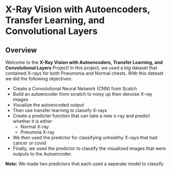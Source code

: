 # X-Ray Vision with Autoencoders, Transfer Learning, and Convolutional Layers

## Overview
Welcome to the **X-Ray Vision with Autoencoders, Transfer Learning, and Convolutional Layers** Project! In this project, we used a big dataset that contained X-rays for both Pneumonia and Normal chests. With this dataset we did the following objectives:

* Create a Convolutional Neural Network (CNN) from Scatch
* Build an autoencoder from scratch to noisy up then denoise X-ray images
* Visualize the autoencoded output
* Then use transfer learning to classify X-rays
* Create a predicter function that can take a new x-ray and predict whether it is either 
  - Normal X-ray
  - Pneumoia X-ray  
* We then used the predictor for classifying unhealthy X-rays that had cancer or covid
* Finally, we used the predictor to classify the visualized images that were outputs to the Autoencoder.

**Note:** We made two predictors that each used a seperate model to classify



